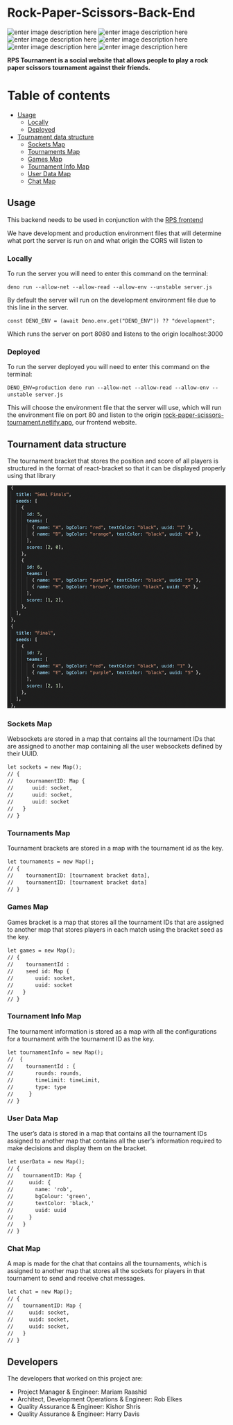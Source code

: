 # Rock-Paper-Scissors-Back-End

![enter image description here](https://img.shields.io/badge/RPS-Tournament-orange) ![enter image description here](https://img.shields.io/github/stars/elksy/Rock-Paper-Scissors-Back-End)  ![enter image description here](https://img.shields.io/badge/cors-v1.2.2-green)  ![enter image description here](https://img.shields.io/badge/dotenv-v3.2.0-green)  ![enter image description here](https://img.shields.io/badge/std-0.128.0-green) ![enter image description here](https://img.shields.io/badge/abc-v1.3.3-green)

**RPS Tournament is a social website that allows people to play a rock paper scissors tournament against their friends.**

# Table of contents

 
 - [Usage](#usage)
   - [Locally](#locally)
   - [Deployed](#deployed)
 - [Tournament data structure](#tournament-data-structure)
   - [Sockets Map](#sockets-map)
   - [Tournaments Map](#tournaments-map)
   - [Games Map](#games-map)
   - [Tournament Info Map](#tournament-info-map)
   - [User Data Map](#user-data-map)
   - [Chat Map](#chat-map)

## Usage
This backend needs to be used in conjunction with the [RPS frontend](https://github.com/elksy/Rock-Paper-Scissors-Front-End)


We have development and production environment files that will determine what port the server is run on and what origin the CORS will listen to

### Locally
To run the server you will need to enter this command on the terminal:

```
deno run --allow-net --allow-read --allow-env --unstable server.js
```

By default the server will run on the development environment file due to this line in the server.

```
const DENO_ENV = (await Deno.env.get("DENO_ENV")) ?? "development";

```
Which runs the server on port 8080 and listens to the origin localhost:3000

### Deployed

To run the server deployed you will need to enter this command on the terminal:

```
DENO_ENV=production deno run --allow-net --allow-read --allow-env --unstable server.js
```
This will choose the environment file that the server will use, which will run the environment file on port 80 and listen to the origin [rock-paper-scissors-tournament.netlify.app](https://rock-paper-scissors-tournament.netlify.app/), our frontend website.


## Tournament data structure

The tournament bracket that stores the position and score of all players is structured in the format of react-bracket so that it can be displayed properly using that library

![Tournament Bracket](./assets/tournamentBracket.png)


### Sockets Map
Websockets are stored in a map that contains all the tournament IDs that are assigned to another map containing all the user websockets defined by their UUID.

```
let sockets = new Map();
// {
//    tournamentID: Map {
//      uuid: socket,
//      uuid: socket,
//      uuid: socket
//   }
// }
```


### Tournaments Map
Tournament brackets are stored in a map with the tournament id as the key.

```
let tournaments = new Map();
// {
//    tournamentID: [tournament bracket data],
//    tournamentID: [tournament bracket data]
// }
```


### Games Map
Games bracket is a map that stores all the tournament IDs that are assigned to another map that stores players in each match using the bracket seed as the key.

```
let games = new Map();
// {
//    tournamentId :  
//    seed id: Map {
//       uuid: socket,
//       uuid: socket
//   }
// }
```


### Tournament Info Map
The tournament information is stored as a map with all the configurations for a tournament with the tournament ID as the key.

```
let tournamentInfo = new Map();
//  { 
//    tournamentId : {
//       rounds: rounds,
//       timeLimit: timeLimit,
//       type: type
//     }
// }
```

### User Data Map
The user’s data is stored in a map that contains all the tournament IDs assigned to another map that contains all the user’s information required to make decisions and display them on the bracket.

```
let userData = new Map();
// {
//   tournamentID: Map {
//     uuid: {
//       name: 'rob',
//       bgColour: 'green',
//       textColor: 'black,'
//       uuid: uuid
//     }
//   }
// }
```

### Chat Map
A map is made for the chat that contains all the tournaments, which is assigned to another map that stores all the sockets for players in that tournament to send and receive chat messages.

```
let chat = new Map();
// {
//   tournamentID: Map {
//     uuid: socket,
//     uuid: socket,
//     uuid: socket,
//   }
// }
```

## Developers
The developers that worked on this project are: 

 - Project Manager & Engineer: Mariam Raashid  
 - Architect, Development Operations & Engineer: Rob Elkes  
 - Quality Assurance & Engineer: Kishor Shris  
 - Quality Assurance & Engineer: Harry Davis
